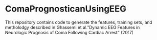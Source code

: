 # ComaPrognosticanUsingEEG

This repository contains code to generate the features, training sets, and metholodgy described in 
Ghassemi et al."Dynamic EEG Features in Neurologic Prognosis of Coma Following Cardiac Arrest" (2017)

